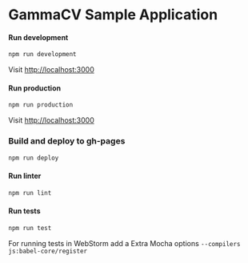 # GammaCV Sample Application

#### Run development
```bash
npm run development
```
Visit [http://localhost:3000](http://localhost:3000)

#### Run production
```bash
npm run production
```
Visit [http://localhost:3000](http://localhost:3000)

### Build and deploy to gh-pages
```bash
npm run deploy
```

#### Run linter
```bash
npm run lint
```

#### Run tests
```bash
npm run test
```
For running tests in WebStorm add a Extra Mocha options `--compilers js:babel-core/register`
